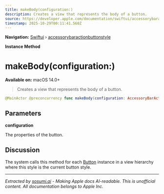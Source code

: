 ```yaml
---
title: makeBody(configuration:)
description: Creates a view that represents the body of a button.
source: https://developer.apple.com/documentation/swiftui/accessorybaractionbuttonstyle/makebody(configuration:)
timestamp: 2025-10-29T00:11:41.560Z
---
```


**Navigation:** [Swiftui](/documentation/swiftui) › [accessorybaractionbuttonstyle](/documentation/swiftui/accessorybaractionbuttonstyle)

**Instance Method**

# makeBody(configuration:)

**Available on:** macOS 14.0+

> Creates a view that represents the body of a button.

```swift
@MainActor @preconcurrency func makeBody(configuration: AccessoryBarActionButtonStyle.Configuration) -> some View
```

## Parameters

**configuration**

The properties of the button.



## Discussion

The system calls this method for each [Button](/documentation/swiftui/button) instance in a view hierarchy where this style is the current button style.

---

*Extracted by [sosumi.ai](https://sosumi.ai) - Making Apple docs AI-readable.*
*This is unofficial content. All documentation belongs to Apple Inc.*
